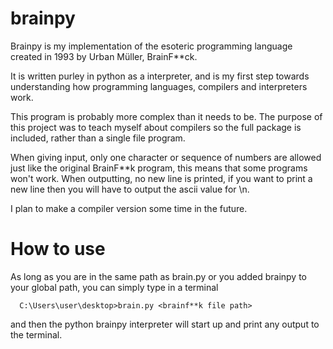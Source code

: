 # brainpy

Brainpy is my implementation of the esoteric programming language created in 1993 by Urban Müller, BrainF\*\*ck.

It is written purley in python as a interpreter, and is my first step towards understanding how programming languages, compilers and interpreters work.

This program is probably more complex than it needs to be. The purpose of this project was to teach myself about compilers so the full package is included, rather than a single file program. 

When giving input, only one character or sequence of numbers are allowed just like the original BrainF\*\*k program, this means that some programs won't work. When outputting, no new line is printed, if you want to print a new line then you will have to output the ascii value for \\n.

I plan to make a compiler version some time in the future.

# How to use
As long as you are in the same path as brain.py or you added brainpy to your global path, you can simply type in a terminal
```
  C:\Users\user\desktop>brain.py <brainf**k file path>
```
and then the python brainpy interpreter will start up and print any output to the terminal.
